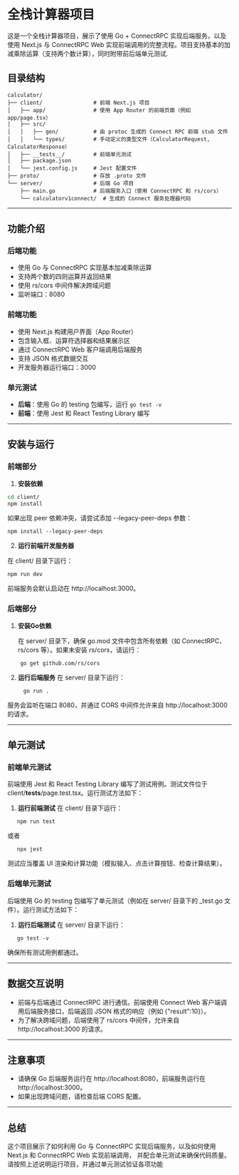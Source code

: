 # 全栈计算器项目

这是一个全栈计算器项目，展示了使用 Go + ConnectRPC 实现后端服务，以及使用 Next.js 与 ConnectRPC Web 实现前端调用的完整流程。项目支持基本的加减乘除运算（支持两个数计算），同时附带前后端单元测试.

## 目录结构

```plaintext
calculator/
├── client/                # 前端 Next.js 项目
│   ├── app/               # 使用 App Router 的前端页面（例如 app/page.tsx）
│   ├── src/
│   │   ├── gen/           # 由 protoc 生成的 Connect RPC 前端 stub 文件
│   │   └── types/         # 手动定义的类型文件（CalculatorRequest, CalculatorResponse）
│   ├── __tests__/         # 前端单元测试
│   ├── package.json
│   └── jest.config.js     # Jest 配置文件
├── proto/                 # 存放 .proto 文件
└── server/                # 后端 Go 项目
    ├── main.go            # 后端服务入口（使用 ConnectRPC 和 rs/cors）
    └── calculatorv1connect/  # 生成的 Connect 服务处理器代码
```

---

## 功能介绍

### 后端功能
- 使用 Go 与 ConnectRPC 实现基本加减乘除运算
- 支持两个数的四则运算并返回结果
- 使用 rs/cors 中间件解决跨域问题
- 监听端口：8080

### 前端功能
- 使用 Next.js 构建用户界面（App Router）
- 包含输入框、运算符选择器和结果展示区
- 通过 ConnectRPC Web 客户端调用后端服务
- 支持 JSON 格式数据交互
- 开发服务器运行端口：3000

### 单元测试
- **后端**：使用 Go 的 testing 包编写，运行 `go test -v`
- **前端**：使用 Jest 和 React Testing Library 编写

---

## 安装与运行

### 前端部分

1. **安装依赖**
```bash
cd client/
npm install
```
 如果出现 peer 依赖冲突，请尝试添加 --legacy-peer-deps 参数：
```
npm install --legacy-peer-deps
```
2. **运行前端开发服务器**
   
 在 client/ 目录下运行：
```
npm run dev
```
 前端服务会默认启动在 http://localhost:3000。

 ### 后端部分

 1. **安装Go依赖**
    
    在 server/ 目录下，确保 go.mod 文件中包含所有依赖（如 ConnectRPC、rs/cors 等）。如果未安装 rs/cors，请运行：
```
    go get github.com/rs/cors
```
  2. **运行后端服务**
     在 server/ 目录下运行：
```
     go run .
```
服务会监听在端口 8080，并通过 CORS 中间件允许来自 http://localhost:3000 的请求。

---
## 单元测试

### 前端单元测试
前端使用 Jest 和 React Testing Library 编写了测试用例。测试文件位于 client/__tests__/page.test.tsx。运行测试方法如下：

1. **运行前端测试**
   在 client/ 目录下运行：
```
   npm run test
```
   或者
```
   npx jest
```
   测试应当覆盖 UI 渲染和计算功能（模拟输入、点击计算按钮、检查计算结果）。

### 后端单元测试
后端使用 Go 的 testing 包编写了单元测试（例如在 server/ 目录下的 _test.go 文件）。运行测试方法如下：

1. **运行后端测试**
   在 server/ 目录下运行：
```
   go test -v
```
   确保所有测试用例都通过。

---

## 数据交互说明
- 前端与后端通过 ConnectRPC 进行通信。前端使用 Connect Web 客户端调用后端服务接口，后端返回 JSON 格式的响应（例如 {"result":10}）。
- 为了解决跨域问题，后端使用了 rs/cors 中间件，允许来自 http://localhost:3000 的请求。

---

## 注意事项
- 请确保 Go 后端服务运行在 http://localhost:8080，前端服务运行在 http://localhost:3000。
- 如果出现跨域问题，请检查后端 CORS 配置。

---

## 总结
这个项目展示了如何利用 Go 与 ConnectRPC 实现后端服务，以及如何使用 Next.js 和 ConnectRPC Web 实现前端调用，
并配合单元测试来确保代码质量。请按照上述说明运行项目，并通过单元测试验证各项功能
